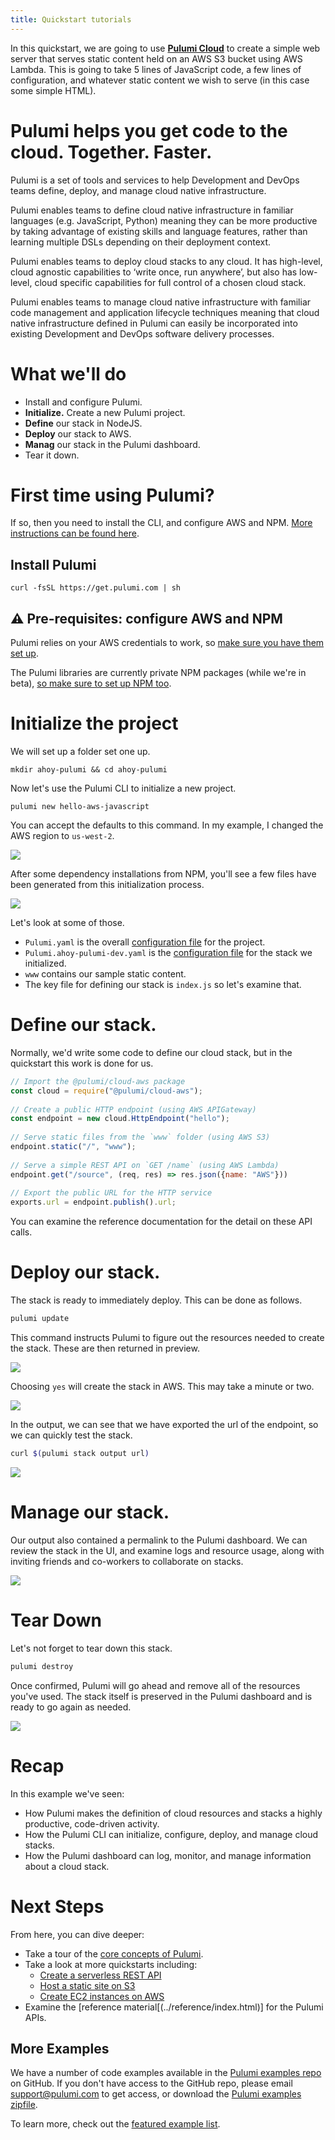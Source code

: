 ```yaml
---
title: Quickstart tutorials
---
```


<!-- LINKS: -->
[Pulumi examples repo]: https://github.com/pulumi/examples
<!-- END LINKS: -->

In this quickstart, we are going to use **[Pulumi Cloud](http://pulumi.com)** to create a simple web server that serves static content held on an AWS S3 bucket using AWS Lambda. This is going to take 5 lines of JavaScript code, a few lines of configuration, and whatever static content we wish to serve (in this case some simple HTML).

# Pulumi helps you get code to the cloud. Together. Faster.

Pulumi is a set of tools and services to help Development and DevOps teams define, deploy, and manage cloud native infrastructure. 

Pulumi enables teams to define cloud native infrastructure in familiar languages (e.g. JavaScript, Python) meaning they can be more productive by taking advantage of existing skills and language features, rather than learning multiple DSLs depending on their deployment context.

Pulumi enables teams to deploy cloud stacks to any cloud. It has high-level, cloud agnostic capabilities to ‘write once, run anywhere’, but also has low-level, cloud specific capabilities for full control of a chosen cloud stack.

Pulumi enables teams to manage cloud native infrastructure with familiar code management and application lifecycle techniques meaning that cloud native infrastructure defined in Pulumi can easily be incorporated into existing Development and DevOps software delivery processes.

# What we'll do

- Install and configure Pulumi.
- **Initialize.** Create a new Pulumi project.
- **Define** our stack in NodeJS.
- **Deploy** our stack to AWS.
- **Manag** our stack in the Pulumi dashboard.
- Tear it down.

# First time using Pulumi?

If so, then you need to install the CLI, and configure AWS and NPM. [More instructions can be found here](../install/index.html).

## Install Pulumi
```
curl -fsSL https://get.pulumi.com | sh
```
## ⚠️ Pre-requisites: configure AWS and NPM

Pulumi relies on your AWS credentials to work, so [make sure you have them set up](https://docs.pulumi.com/install/aws.html).

The Pulumi libraries are currently private NPM packages (while we're in beta), [so make sure to set up NPM too](https://docs.pulumi.com/install/configure-npm.html).  

# Initialize the project

We will set up a folder set one up. 
```
mkdir ahoy-pulumi && cd ahoy-pulumi
```
Now let's use the Pulumi CLI to initialize a new project.
```
pulumi new hello-aws-javascript
```
You can accept the defaults to this command. In my example, I changed the AWS region to `us-west-2`.

![](images/quickstart1.png)

After some dependency installations from NPM, you'll see a few files have been generated from this initialization process. 

![](images/quickstart2.png)

Let's look at some of those.

- `Pulumi.yaml` is the overall [configuration file](../reference/yaml.html)  for the project.
- `Pulumi.ahoy-pulumi-dev.yaml` is the [configuration file](../tour/basics-configuring.html) for the stack we initialized.
- `www` contains our sample static content.
- The key file for defining our stack is `index.js` so let's examine that.

# Define our stack.

Normally, we'd write some code to define our cloud stack, but in the quickstart this work is done for us. 

```javascript
// Import the @pulumi/cloud-aws package
const cloud = require("@pulumi/cloud-aws");
    
// Create a public HTTP endpoint (using AWS APIGateway)
const endpoint = new cloud.HttpEndpoint("hello");
    
// Serve static files from the `www` folder (using AWS S3)
endpoint.static("/", "www");
    
// Serve a simple REST API on `GET /name` (using AWS Lambda)
endpoint.get("/source", (req, res) => res.json({name: "AWS"}))
    
// Export the public URL for the HTTP service
exports.url = endpoint.publish().url;
```
You can examine the reference documentation for the detail on these API calls.

# Deploy our stack.

The stack is ready to immediately deploy. This can be done as follows.
```bash
pulumi update
```
This command instructs Pulumi to figure out the resources needed to create the stack. These are then returned in preview.

![](images/quickstart3.png)

Choosing `yes` will create the stack in AWS. This may take a minute or two.

![](images/quickstart4.png)

In the output, we can see that we have exported the url of the endpoint, so we can quickly test the stack.
```bash
curl $(pulumi stack output url)
```
![](images/quickstart5.png)

# Manage our stack.

Our output also contained a permalink to the Pulumi dashboard. We can review the stack in the UI, and examine logs and resource usage, along with inviting friends and co-workers to collaborate on stacks. 

![](images/quickstart6.png)

# Tear Down

Let's not forget to tear down this stack.
```bash
pulumi destroy
```
Once confirmed, Pulumi will go ahead and remove all of the resources you've used. The stack itself is preserved in the Pulumi dashboard and is ready to go again as needed.

![](images/quickstart7.png)

# Recap

In this example we've seen:

- How Pulumi makes the definition of cloud resources and stacks a highly productive, code-driven activity.
- How the Pulumi CLI can initialize, configure, deploy, and manage cloud stacks.
- How the Pulumi dashboard can log, monitor, and manage information about a cloud stack.

# Next Steps

From here, you can dive deeper:

- Take a tour of the [core concepts of Pulumi](../concepts/index.html).
- Take a look at more quickstarts including:
  - [Create a serverless REST API](./aws-rest-api.html)
  - [Host a static site on S3](./aws-s3-website.html)
  - [Create EC2 instances on AWS](./aws-ec2.html)
- Examine the [reference material[(../reference/index.html)] for the Pulumi APIs.

## More Examples

We have a number of code examples available in the [Pulumi examples repo] on GitHub. If you don't have access to the GitHub repo, please email [support@pulumi.com](mailto:support@pulumi.com) to get access, or download the [Pulumi examples zipfile](/examples/pulumi-examples.zip).

To learn more, check out the [featured example list](./examples.html).